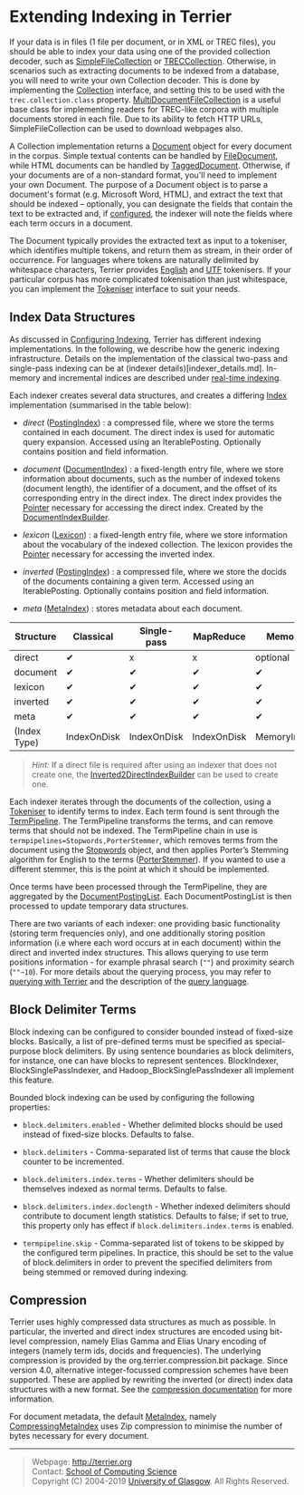 Extending Indexing in Terrier
=============================

If your data is in files (1 file per document, or in XML or TREC files), you should be able to index your data using one of the provided collection decoder, such as [SimpleFileCollection](http://terrier.org/docs/v5.2/javadoc/org/terrier/indexing/SimpleFileCollection.html) or [TRECCollection](http://terrier.org/docs/v5.2/javadoc/org/terrier/indexing/TRECCollection.html). Otherwise, in scenarios such as extracting documents to be indexed from a database, you will need to write your own Collection decoder. This is done by implementing the [Collection](http://terrier.org/docs/v5.2/javadoc/org/terrier/indexing/Collection.html) interface, and setting this to be used with the `trec.collection.class` property. [MultiDocumentFileCollection](http://terrier.org/docs/v5.2/javadoc/org/terrier/indexing/MultiDocumentFileCollection.html) is a useful base class for implementing readers for TREC-like corpora with multiple documents stored in each file. Due to its ability to fetch HTTP URLs, SimpleFileCollection can be used to download webpages also.

A Collection implementation returns a [Document](http://terrier.org/docs/v5.2/javadoc/org/terrier/indexing/Document.html) object for every document in the corpus. Simple textual contents can be handled by [FileDocument](http://terrier.org/docs/v5.2/javadoc/org/terrier/indexing/FileDocument.html), while HTML documents can be handled by [TaggedDocument](http://terrier.org/docs/v5.2/javadoc/org/terrier/indexing/TaggedDocument.html). Otherwise, if your documents are of a non-standard format, you'll need to implement your own Document. The purpose of a Document object is to parse a document's format (e.g. Microsoft Word, HTML), and extract the text that should be indexed – optionally, you can designate the fields that contain the text to be extracted and, if [configured](configure_indexing.md#fields), the indexer will note the fields where each term occurs in a document.

The Document typically provides the extracted text as input to a tokeniser, which identifies multiple tokens, and return them as stream, in their order of occurrence. For languages where tokens are naturally delimited by whitespace characters, Terrier provides [English](http://terrier.org/docs/v5.2/javadoc/org/terrier/indexing/tokenisation/EnglishTokeniser.html) and [UTF](http://terrier.org/docs/v5.2/javadoc/org/terrier/indexing/tokenisation/UTFTokeniser.html) tokenisers. If your particular corpus has more complicated tokenisation than just whitespace, you can implement the [Tokeniser](http://terrier.org/docs/v5.2/javadoc/org/terrier/indexing/tokenisation/Tokeniser.html) interface to suit your needs.

Index Data Structures
---------------------

As discussed in [Configuring Indexing](configure_indexing.md), Terrier has different indexing implementations. In the following, we describe how the generic indexing infrastructure. Details on the implementation of the classical two-pass and single-pass indexing can be at (indexer details)[indexer_details.md]. In-memory and incremental indices are described under [real-time indexing](realtime_indices.md).

Each indexer creates several data structures, and creates a differing [Index](http://terrier.org/docs/v5.2/javadoc/org/terrier/structures/Index.html) implementation (summarised in the table below):

-   *direct* ([PostingIndex](http://terrier.org/docs/v5.2/javadoc/org/terrier/structures/PostingIndex.html)) : a compressed file, where we store the terms contained in each document. The direct index is used for automatic query expansion. Accessed using an IterablePosting. Optionally contains position and field information.

-  *document* ([DocumentIndex](http://terrier.org/docs/v5.2/javadoc/org/terrier/structures/DocumentIndex.html)) : a fixed-length entry file, where we store information about documents, such as the number of indexed tokens (document length), the identifier of a document, and the offset of its corresponding entry in the direct index. The direct index provides the [Pointer](http://terrier.org/docs/v5.2/javadoc/org/terrier/structures/Pointer.html) necessary for accessing the direct index. Created by the [DocumentIndexBuilder](http://terrier.org/docs/v5.2/javadoc/org/terrier/structures/indexing/DocumentIndexBuilder.html).

-  *lexicon* ([Lexicon](http://terrier.org/docs/v5.2/javadoc/org/terrier/structures/Lexicon.html)) : a fixed-length entry file, where we store information about the vocabulary of the indexed collection. The lexicon provides the [Pointer](http://terrier.org/docs/v5.2/javadoc/org/terrier/structures/Pointer.html) necessary for accessing the inverted index.

- *inverted* ([PostingIndex](http://terrier.org/docs/v5.2/javadoc/org/terrier/structures/PostingIndex.html)) : a compressed file, where we store the docids of the documents containing a given term. Accessed using an IterablePosting. Optionally contains position and field information.

- *meta* ([MetaIndex](http://terrier.org/docs/v5.2/javadoc/org/terrier/structures/MetaIndex.html)) : stores metadata about each document.

|Structure|Classical| Single-pass | MapReduce | Memory |
|------------|---|---|---|---|
|direct|✔|x|x|optional|
|document|✔|✔|✔|✔|
|lexicon|✔|✔|✔|✔|
|inverted|✔|✔|✔|✔|
|meta|✔|✔|✔|✔|
|(Index Type)|IndexOnDisk|IndexOnDisk|IndexOnDisk|MemoryIndex|

> *Hint:*
> If a direct file is required after using an indexer that does not create one, the [Inverted2DirectIndexBuilder](http://terrier.org/docs/v5.2/javadoc/org/terrier/structures/indexing/singlepass/Inverted2DirectIndexBuilder.html) can be used to create one.

Each indexer iterates through the documents of the collection, using a [Tokeniser](http://terrier.org/docs/v5.2/javadoc/org/terrier/indexing/tokenisation/Tokeniser.html) to identify terms to index. Each term found is sent through the [TermPipeline](http://terrier.org/docs/v5.2/javadoc/org/terrier/terms/TermPipeline.html). The TermPipeline transforms the terms, and can remove terms that should not be indexed. The TermPipeline chain in use is `termpipelines=Stopwords,PorterStemmer`, which removes terms from the document using the [Stopwords](http://terrier.org/docs/v5.2/javadoc/org/terrier/terms/Stopwords.html) object, and then applies Porter’s Stemming algorithm for English to the terms ([PorterStemmer](http://terrier.org/docs/v5.2/javadoc/org/terrier/terms/PorterStemmer.html)). If you wanted to use a different stemmer, this is the point at which it should be implemented.

Once terms have been processed through the TermPipeline, they are aggregated by the [DocumentPostingList](http://terrier.org/docs/v5.2/javadoc/org/terrier/structures/indexing/DocumentPostingList.html). Each DocumentPostingList is then processed to update temporary data structures.

There are two variants of each indexer: one providing basic functionality (storing term frequencies only), and one additionally storing position information (i.e where each word occurs at in each document) within the direct and inverted index structures. This allows querying to use term positions information - for example phrasal search (`""`) and proximity search (`""~10`). For more details about the querying process, you may refer to [querying with Terrier](extend_retrieval.md) and the description of the [query language](querylanguage.md).


Block Delimiter Terms
---------------------

Block indexing can be configured to consider bounded instead of fixed-size blocks. Basically, a list of pre-defined terms must be specified as special-purpose block delimiters. By using sentence boundaries as block delimiters, for instance, one can have blocks to represent sentences. BlockIndexer, BlockSinglePassIndexer, and Hadoop\_BlockSinglePassIndexer all implement this feature.

Bounded block indexing can be used by configuring the following properties:

-   `block.delimiters.enabled` - Whether delimited blocks should be used instead of fixed-size blocks. Defaults to false.

-   `block.delimiters` - Comma-separated list of terms that cause the block counter to be incremented.

-   `block.delimiters.index.terms` - Whether delimiters should be themselves indexed as normal terms. Defaults to false.

-   `block.delimiters.index.doclength` - Whether indexed delimiters should contribute to document length statistics. Defaults to false; if set to true, this property only has effect if `block.delimiters.index.terms` is enabled.

-   `termpipeline.skip` - Comma-separated list of tokens to be skipped by the configured term pipelines. In practice, this should be set to the value of block.delimiters in order to prevent the specified delimiters from being stemmed or removed during indexing.

Compression
-----------

Terrier uses highly compressed data structures as much as possible. In particular, the inverted and direct index structures are encoded using bit-level compression, namely Elias Gamma and Elias Unary encoding of integers (namely term ids, docids and frequencies). The underlying compression is provided by the org.terrier.compression.bit package. Since version 4.0, alternative integer-focussed compression schemes have been supported. These are applied by rewriting the inverted (or direct) index data structures with a new format. See the [compression documentation](compression.md) for more information.

For document metadata, the default [MetaIndex](http://terrier.org/docs/v5.2/javadoc/org/terrier/structures/MetaIndex.html), namely [CompressingMetaIndex](http://terrier.org/docs/v5.2/javadoc/org/terrier/structures/CompressingMetaIndex.html) uses Zip compression to minimise the number of bytes necessary for every document.


------------------------------------------------------------------------


> Webpage: <http://terrier.org>  
> Contact: [School of Computing Science](http://www.dcs.gla.ac.uk/)  
> Copyright (C) 2004-2019 [University of Glasgow](http://www.gla.ac.uk/). All Rights Reserved.
